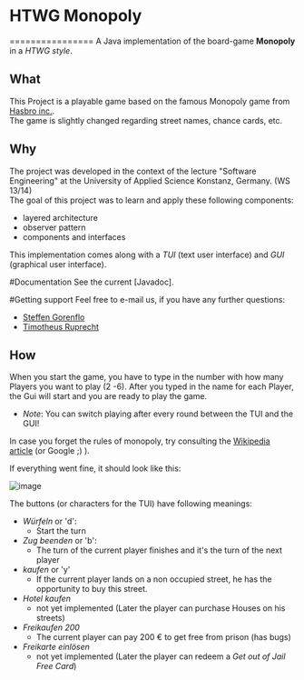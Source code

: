 # HTWG Monopoly
================
A Java implementation of the board-game **Monopoly** in a *HTWG style*.
## What
This Project is a playable game based on the famous Monopoly game from [Hasbro inc.](http://www.hasbro.com/).  
The game is slightly changed regarding street names, chance cards, etc.

## Why
The project was developed in the context of the lecture "Software Engineering" at the University of Applied Science Konstanz, Germany. (WS 13/14)  
The goal of this project was to learn and apply these following components:

* layered architecture
* observer pattern
* components and interfaces  

This implementation comes along with a *TUI* (text user interface) and *GUI* (graphical user interface).

#Documentation
See the current [Javadoc].

#Getting support
Feel free to e-mail us, if you have any further questions:

* [Steffen Gorenflo](mailto:stgorenf@htwg-konstanz.de)
* [Timotheus Ruprecht](mailto:tiruprec@htwg-konstanz.de)

## How
When you start the game, you have to type in the number with how many Players you want to play (2 -6). After you typed in the name for each Player, the Gui will start and you are ready to play the game.

* *Note*: You can switch playing after every round between the TUI and the GUI!

In case you forget the rules of monopoly, try consulting the [Wikipedia article](http://en.wikipedia.org/wiki/Monopoly_(game)) (or Google ;) ).

If everything went fine, it should look like this:

![image](http://github.com/T1m1/de.htwg.se.monopoly/raw/master/HtwgMonopoly/doc/MonopolyGui.png)

The buttons (or characters for the TUI) have following meanings:

* *Würfeln* or 'd':
    * Start the turn
* *Zug beenden* or 'b':
    * The turn of the current player finishes and it's the turn of the next player
* *kaufen* or 'y'
   * If the current player lands on a non occupied street, he has the opportunity to buy this street.
* *Hotel kaufen*
    * not yet implemented (Later the player can purchase Houses on his streets)
* *Freikaufen 200*
    * The current player can pay 200 € to get free from prison (has bugs)
* *Freikarte einlösen*
    * not yet implemented (Later the player can redeem a *Get out of Jail Free Card*)
